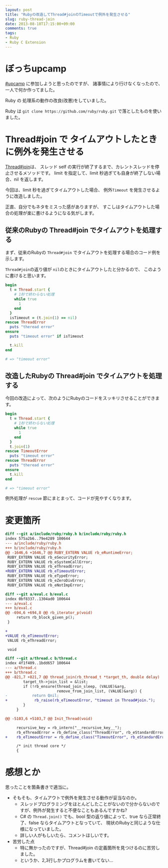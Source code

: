 ```yaml
---
layout: post
title: "Rubyの改造してThread#joinのTimeoutで例外を発生させる"
slug: ruby-thread-join
date: 2013-08-18T17:15:00+09:00
comments: true
tags:
- Ruby
- Ruby C Extension
---
```


# ぼっちupcamp

[#upcamp](https://twitter.com/search?q=%23upcamp&src=hash) に参加しようと思ったのですが、
諸事情により行けなくなったので、一人で何か作ってました。

Ruby の 処理系の動作の改良(改悪)をしていました。

Ruby は `git clone https://github.com/ruby/ruby.git` で落としたものを使いました。

# Thread#join で タイムアウトしたときに例外を発生させる

[Thread#join](http://doc.ruby-lang.org/ja/2.0.0/method/Thread/i/join.html)は、
スレッド self の実行が終了するまで、カレントスレッドを停止させるメソッドです。
limit を指定して、limit 秒過ぎても自身が終了しない場合、nil を返します。

今回は、limit 秒を過ぎてタイムアウトした場合、
例外`Timeout` を発生させるように改造しました。

正直、自分でもネタをミスった感がありますが、
すこしはタイムアウトした場合の処理が楽に書けるようになる気がします。

## 従来のRubyの Thread#join でタイムアウトを処理する

まず、従来のRubyの `Thread#join` でタイムアウトを処理する場合のコード例を示します。

`Thread#join`の返り値が `nil`のときにタイムアウトしたと分かるので、
このように書けると思います。

```ruby
begin
  t = Thread.start {
    # 1秒で終わらない処理
    while true
      1
    end
  }
  isTimeout = (t.join(1) == nil)
rescue ThreadError
  puts "theread error"
ensure
  puts "timeout error" if isTimeout

  t.kill
end

# => "timeout error"
```

## 改造したRubyの Thread#join でタイムアウトを処理する

今回の改造によって、次のようにRubyのコードをスッキリさせることができます。

```ruby
begin
  t = Thread.start {
    # 1秒で終わらない処理
    while true
      1
    end
  }
  t.join(1)
rescue TimeoutError
  puts "timeout error"
rescue ThreadError
  puts "theread error"
ensure
  t.kill
end

# => "timeout error"
```

例外処理が `rescue` 節にまとまって、コードが見やすくなります。

# 変更箇所

```diff
diff --git a/include/ruby/ruby.h b/include/ruby/ruby.h
index 575a2b6..79e4289 100644
--- a/include/ruby/ruby.h
+++ b/include/ruby/ruby.h
@@ -1646,6 +1646,7 @@ RUBY_EXTERN VALUE rb_eRuntimeError;
 RUBY_EXTERN VALUE rb_eSecurityError;
 RUBY_EXTERN VALUE rb_eSystemCallError;
 RUBY_EXTERN VALUE rb_eThreadError;
+RUBY_EXTERN VALUE rb_eTimeoutError;
 RUBY_EXTERN VALUE rb_eTypeError;
 RUBY_EXTERN VALUE rb_eZeroDivError;
 RUBY_EXTERN VALUE rb_eNotImpError;
```


```diff
diff --git a/eval.c b/eval.c
index 0bf8337..1304ad0 100644
--- a/eval.c
+++ b/eval.c
@@ -694,6 +694,8 @@ rb_iterator_p(void)
     return rb_block_given_p();
 }

+
+VALUE rb_eTimeoutError;
 VALUE rb_eThreadError;

 void
```


```diff
diff --git a/thread.c b/thread.c
index 4f1f409..1bdd657 100644
--- a/thread.c
+++ b/thread.c
@@ -821,7 +821,7 @@ thread_join(rb_thread_t *target_th, double delay)
        target_th->join_list = &list;
        if (!rb_ensure(thread_join_sleep, (VALUE)&arg,
                       remove_from_join_list, (VALUE)&arg)) {
-           return Qnil;
+            rb_raise(rb_eTimeoutError, "timeout in Thread#join.");
        }
     }

@@ -5103,6 +5103,7 @@ Init_Thread(void)

     recursive_key = rb_intern("__recursive_key__");
     rb_eThreadError = rb_define_class("ThreadError", rb_eStandardError);
+    rb_eTimeoutError = rb_define_class("TimeoutError", rb_eStandardError);

     /* init thread core */
     {
```


# 感想とか

思ったことを箇条書きで適当に。

* そもそも、タイムアウトで例外を発生させる動作が妥当なのか。
  * スレッドプログラミングをほとんどしたことがないので分からないのですが、例外が発生すると不便なこともあるんですかね?
  * C# の `Thread.join()` でも、bool 型の返り値によって、true なら正常終了、false ならタイムアウトとなっていて、
    現状のRubyと同じような仕様になっていました。
  * 詳しい人がもしいたら、コメントほしいです。
* 苦労した点
  * 特に無かったのですが、Thread#join の定義箇所を見つけるのに苦労しました。
  * というか、2,3行しかプログラムを書いてない...
